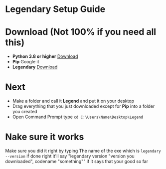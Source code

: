 # Legendary Setup Guide

# Download (Not 100% if you need all this)
* **Python 3.8 or higher** [Download](https://www.python.org/downloads/)
* **Pip** Google it
* **Legendary** [Download](https://github.com/derrod/legendary/releases/)

# Next
* Make a folder and call it **Legend** and put it on your desktop
* Drag everything that you just downloaded except for **Pip** into a folder you created
* Open Command Prompt type ``cd C:\Users\Name\Desktop\Legend``

# Nake sure it works
Make sure you did it right by typing The name of the exe which is ``legendary --version`` if done right it'll say "legendary version "version you downloaded", codename "something"" if it says that your good so far

